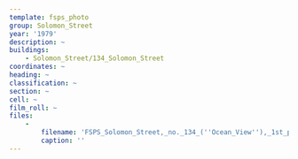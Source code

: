 ```yaml
---
template: fsps_photo
group: Solomon_Street
year: '1979'
description: ~
buildings:
    - Solomon_Street/134_Solomon_Street
coordinates: ~
heading: ~
classification: ~
section: ~
cell: ~
film_roll: ~
files:
    -
        filename: 'FSPS_Solomon_Street,_no._134_(''Ocean_View''),_1st_photo,_18-4-C_1979.png'
        caption: ''
---
```

